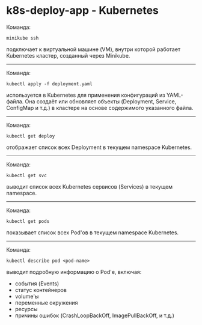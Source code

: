 # k8s-deploy-app - Kubernetes

Команда:

`minikube ssh`

подключает к виртуальной машине (VM), внутри которой работает Kubernetes кластер, созданный через Minikube.

---

Команда:

`kubectl apply -f deployment.yaml`

используется в Kubernetes для применения конфигураций из YAML-файла. Она создаёт или обновляет объекты (Deployment, Service, ConfigMap и т.д.) в кластере на основе содержимого указанного файла.

--- 

Команда:

`kubectl get deploy`

отображает список всех Deployment в текущем namespace Kubernetes.

---

Команда:

`kubectl get svc`

выводит список всех Kubernetes сервисов (Services) в текущем namespace.

---

Команда:

`kubectl get pods`

показывает список всех Pod'ов в текущем namespace Kubernetes.

---

Команда:

`kubectl describe pod <pod-name>`

выводит подробную информацию о Pod'е, включая:
- события (Events)
- статус контейнеров
- volume'ы
- переменные окружения
- ресурсы
- причины ошибок (CrashLoopBackOff, ImagePullBackOff, и т.д.)